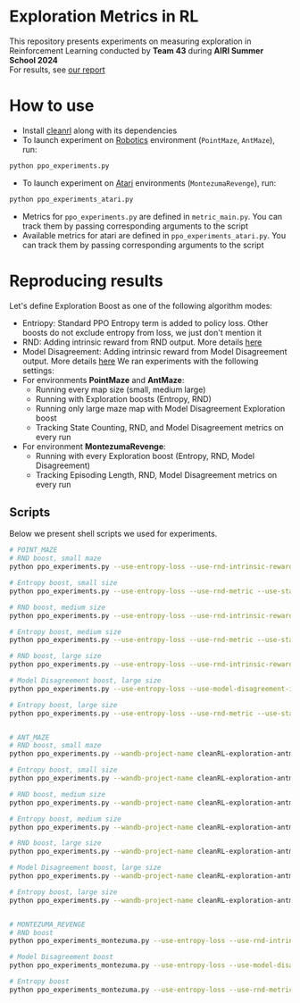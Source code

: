 # Exploration Metrics in RL
This repository presents experiments on measuring exploration in Reinforcement Learning conducted by **Team 43** during **AIRI Summer School 2024** \
For results, see [our report](REPORT.md)


# How to use

- Install [cleanrl](https://docs.cleanrl.dev) along with its dependencies 
- To launch experiment on [Robotics](https://robotics.farama.org) environment (`PointMaze`, `AntMaze`), run: 
```python
python ppo_experiments.py
```
- To launch experiment on [Atari](https://gymnasium.farama.org/environments) environments (`MontezumaRevenge`), run:
```python
python ppo_experiments_atari.py
```
- Metrics for `ppo_experiments.py` are defined in `metric_main.py`. You can track them by passing corresponding arguments to the script
- Available metrics for atari are defined in `ppo_experiments_atari.py`. You can track them by passing corresponding arguments to the script

# Reproducing results
Let's define Exploration Boost as one of the following algorithm modes:
- Entriopy: Standard PPO Entropy term is added to policy loss. Other boosts do not exclude entropy from loss, we just don't mention it
- RND: Adding intrinsic reward from RND output. More details [here](https://arxiv.org/pdf/1810.12894)
- Model Disagreement: Adding intrinsic reward from Model Disagreement output. More details [here](https://pathak22.github.io/exploration-by-disagreement/resources/icml19.pdf)
We ran experiments with the following settings:
- For environments **PointMaze** and **AntMaze**:
    - Running every map size (small, medium large)
    - Running with Exploration boosts (Entropy, RND)
    - Running only large maze map with Model Disagreement Exploration boost 
    - Tracking State Counting, RND, and Model Disagreement metrics on every run
- For environment **MontezumaRevenge**:
    - Running with every Exploration boost (Entropy, RND, Model Disagreement)
    - Tracking Episoding Length, RND, Model Disagreement metrics on every run

## Scripts
Below we present shell scripts we used for experiments. 
```bash
# POINT_MAZE
# RND boost, small maze
python ppo_experiments.py --use-entropy-loss --use-rnd-intrinsic-reward --use-rnd-metric --use-state-counting-metric --use-model-disagreement-metric --plot-visitation-map --track --env-map small --exp-name INT_REW_RND_SMALL 

# Entropy boost, small size
python ppo_experiments.py --use-entropy-loss --use-rnd-metric --use-state-counting-metric --use-model-disagreement-metric --plot-visitation-map --track --env-map small --exp-name INT_REW_NONE_SMALL 

# RND boost, medium size
python ppo_experiments.py --use-entropy-loss --use-rnd-intrinsic-reward --use-rnd-metric --use-state-counting-metric --use-model-disagreement-metric --track --plot-visitation-map --env-map medium --max-episode-steps 1200 --exp-name INT_REW_RND_MEDIUM 

# Entropy boost, medium size
python ppo_experiments.py --use-entropy-loss --use-rnd-metric --use-state-counting-metric --use-model-disagreement-metric --plot-visitation-map --track --env-map medium --max-episode-steps 1200 --exp-name INT_REW_NONE_MEDIUM 

# RND boost, large size
python ppo_experiments.py --use-entropy-loss --use-rnd-intrinsic-reward --use-rnd-metric --use-state-counting-metric --use-model-disagreement-metric --track --plot-visitation-map --env-map large --max-episode-steps 2400 --exp-name INT_REW_RND_LARGE 

# Model Disagreement boost, large size
python ppo_experiments.py --use-entropy-loss --use-model-disagreement-intrinsic-reward --use-rnd-metric --use-state-counting-metric --use-model-disagreement-metric --track --plot-visitation-map --env-map large --max-episode-steps 2400 --exp-name INT_REW_MD_LARGE 

# Entropy boost, large size
python ppo_experiments.py --use-entropy-loss --use-rnd-metric --use-state-counting-metric --use-model-disagreement-metric --plot-visitation-map --track --env-map large --max-episode-steps 2400 --exp-name INT_REW_NONE_LARGE 


# ANT_MAZE
# RND boost, small maze
python ppo_experiments.py --wandb-project-name cleanRL-exploration-antmaze --env-id AntMaze_UMaze-v4 --use-entropy-loss --use-rnd-intrinsic-reward --use-rnd-metric --use-state-counting-metric --use-model-disagreement-metric --plot-visitation-map --track --env-map small --exp-name INT_REW_RND_SMALL 

# Entropy boost, small size
python ppo_experiments.py --wandb-project-name cleanRL-exploration-antmaze --env-id AntMaze_UMaze-v4 --use-entropy-loss --use-rnd-metric --use-state-counting-metric --use-model-disagreement-metric --plot-visitation-map --track --env-map small --exp-name INT_REW_NONE_SMALL 

# RND boost, medium size
python ppo_experiments.py --wandb-project-name cleanRL-exploration-antmaze --env-id AntMaze_UMaze-v4 --use-entropy-loss --use-rnd-intrinsic-reward --use-rnd-metric --use-state-counting-metric --use-model-disagreement-metric --track --plot-visitation-map --env-map medium --max-episode-steps 1200 --exp-name INT_REW_RND_MEDIUM 

# Entropy boost, medium size
python ppo_experiments.py --wandb-project-name cleanRL-exploration-antmaze --env-id AntMaze_UMaze-v4 --use-entropy-loss --use-rnd-metric --use-state-counting-metric --use-model-disagreement-metric --plot-visitation-map --track --env-map medium --max-episode-steps 1200 --exp-name INT_REW_NONE_MEDIUM 

# RND boost, large size
python ppo_experiments.py --wandb-project-name cleanRL-exploration-antmaze --env-id AntMaze_UMaze-v4 --use-entropy-loss --use-rnd-intrinsic-reward --use-rnd-metric --use-state-counting-metric --use-model-disagreement-metric --track --plot-visitation-map --env-map large --max-episode-steps 2400 --exp-name INT_REW_RND_LARGE 

# Model Disagreement boost, large size
python ppo_experiments.py --wandb-project-name cleanRL-exploration-antmaze --env-id AntMaze_UMaze-v4 --use-entropy-loss --use-model-disagreement-intrinsic-reward --use-rnd-metric --use-state-counting-metric --use-model-disagreement-metric --track --plot-visitation-map --env-map large --max-episode-steps 2400 --exp-name INT_REW_MD_LARGE 

# Entropy boost, large size
python ppo_experiments.py --wandb-project-name cleanRL-exploration-antmaze --env-id AntMaze_UMaze-v4 --use-entropy-loss --use-rnd-metric --use-state-counting-metric --use-model-disagreement-metric --plot-visitation-map --track --env-map large --max-episode-steps 2400 --exp-name INT_REW_NONE_LARGE 


# MONTEZUMA_REVENGE
# RND boost
python ppo_experiments_montezuma.py --use-entropy-loss --use-rnd-intrinsic-reward --use-rnd-metric --use-model-disagreement-metric --track --capture-video --exp-name INT_REW_RND 

# Model Disagreement boost
python ppo_experiments_montezuma.py --use-entropy-loss --use-model-disagreement-intrinsic-reward --use-rnd-metric --use-model-disagreement-metric --track --capture-video --exp-name INT_REW_MD

# Entropy boost
python ppo_experiments_montezuma.py --use-entropy-loss --use-rnd-metric --use-model-disagreement-metric --track --capture-video --exp-name INT_REW_NONE 
```